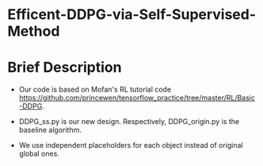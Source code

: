 # Efficent-DDPG-via-Self-Supervised-Method
# Brief Description
* Our code is based on Mofan's RL tutorial code https://github.com/princewen/tensorflow_practice/tree/master/RL/Basic-DDPG.

* DDPG_ss.py is our new design. Respectively, DDPG_origin.py is the baseline algorithm.

* We use independent placeholders for each object instead of original global ones.
